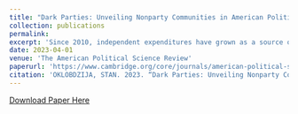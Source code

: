 ```yaml
---
title: "Dark Parties: Unveiling Nonparty Communities in American Political Campaigns."
collection: publications
permalink: 
excerpt: 'Since 2010, independent expenditures have grown as a source of spending in American elections. A large and growing portion comes from “dark money” groups—political nonprofits whose terms of incorporation allow them to partially obscure their sources of income. I develop a new dataset of about 2,350,000 tax documents released by the IRS and use it to test a new theory of political spending. I posit that pathways for anonymous giving allowed interest groups to form new networks and create new pathways for money into candidate races apart from established political parties. Akin to networked party organizations discovered by other scholars, these dark money networks channel money from central hubs to peripheral electioneering groups. I further show that accounting for these dark money networks makes previously peripheral nodes more important to the larger network and diminishes the primacy of party affiliated organizations in funneling money into candidate races.'
date: 2023-04-01
venue: 'The American Political Science Review'
paperurl: 'https://www.cambridge.org/core/journals/american-political-science-review/article/dark-parties-unveiling-nonparty-communities-in-american-political-campaigns/9576CD955EE490DD6555439FC1E34E71'
citation: 'OKLOBDZIJA, STAN. 2023. “Dark Parties: Unveiling Nonparty Communities in American Political Campaigns.” American Political Science Review: 1–22. doi: 10.1017/S0003055423000187.'
---
```

[Download Paper Here](https://github.com/StanOkl/StanOkl.github.io/blob/master/files/dark-parties-unveiling-nonparty-communities-in-american-political-campaigns.pdf)
